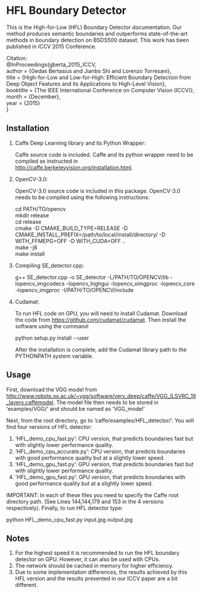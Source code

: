 # HFL Boundary Detector

This is the High-for-Low (HFL) Boundary Detector documentation. Our method produces semantic boundaries and outperforms state-of-the-art methods in boundary detection on BSDS500 dataset. This work has been published in ICCV 2015 Conference.

Citation:  
@InProceedings{gberta_2015_ICCV,  
author = {Gedas Bertasius and Jianbo Shi and Lorenzo Torresani},  
title = {High-for-Low and Low-for-High: Efficient Boundary Detection from Deep Object Features and its Applications to High-Level Vision},  
booktitle = {The IEEE International Conference on Computer Vision (ICCV)},  
month = {December},  
year = {2015}  
}

## Installation

1. Caffe Deep Learning library and its Python Wrapper:

	Caffe source code is included. Caffe and its python wrapper need to be compiled as instructed in http://caffe.berkeleyvision.org/installation.html. 

2. OpenCV-3.0:
 
	OpenCV-3.0 source code is included in this package. OpenCV-3.0 needs to be compiled using the following instructions:

	cd PATH/TO/opencv  
	mkdir release  
	cd release  
	cmake -D CMAKE_BUILD_TYPE=RELEASE -D CMAKE_INSTALL_PREFIX=/path/to/local/install/directory/ -D WITH_FFMEPG=OFF -D WITH_CUDA=OFF ..  
	make -j8  
	make install  

3. Compiling SE_detector.cpp:

	g++ SE_detector.cpp -o SE_detector -L/PATH/TO/OPENCV/lib -lopencv_imgcodecs -lopencv_highgui -lopencv_ximgproc -lopencv_core -lopencv_imgproc -I/PATH/TO/OPENCV/include

4. Cudamat:

	To run HFL code on GPU, you will need to install Cudamat. Download the code from https://github.com/cudamat/cudamat. Then install the software using the command:

	python setup.py install --user

	After the installation is complete, add the Cudamat library path to the PYTHONPATH system variable.


## Usage

First, download the VGG model from http://www.robots.ox.ac.uk/~vgg/software/very_deep/caffe/VGG_ILSVRC_19_layers.caffemodel. The model file then needs to be stored in 'examples/VGG/' and should be named as 'VGG_model'

Next, from the root directory, go to ‘caffe/examples/HFL_detector/‘. You will find four versions of HFL detector:

1. ‘HFL_demo_cpu_fast.py’: CPU version, that predicts boundaries fast but with slightly lower performance quality.
2. ‘HFL_demo_cpu_accurate.py’: CPU version, that predicts boundaries with good performance quality but at a slightly lower speed.
3. ‘HFL_demo_gpu_fast.py’: GPU version, that predicts boundaries fast but with slightly lower performance quality.
4. 'HFL_demo_gpu_fast.py’: GPU version, that predicts boundaries with good performance quality but at a slightly lower speed.

IMPORTANT: In each of these files you need to specify the Caffe root directory path. (See Lines 144,144,179 and 153 in the 4 versions respectively). Finally, to run HFL detector type:

python HFL_demo_cpu_fast.py input.jpg output.jpg


## Notes

1. For the highest speed it is recommended to run the HFL boundary detector on GPU. However, it can also be used with CPUs.
2. The network should be cached in memory for higher efficiency.
3. Due to some implementation differences, the results achieved by this HFL version and the results presented in our ICCV paper are a bit different.


